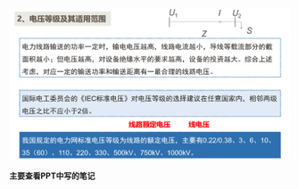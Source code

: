 <!--
 * @Author: Ashington ashington258@proton.me
 * @Date: 2024-09-10 08:10:35
 * @LastEditors: Ashington ashington258@proton.me
 * @LastEditTime: 2024-09-10 08:10:38
 * @FilePath: \Power_system_analysis\1-电力系统的基本概念\1-电力系统的基本概念.md
 * @Description: 请填写简介
 * 联系方式:921488837@qq.com
 * Copyright (c) 2024 by ${git_name_email}, All Rights Reserved. 
-->


![alt text](image.png)

**主要查看PPT中写的笔记**